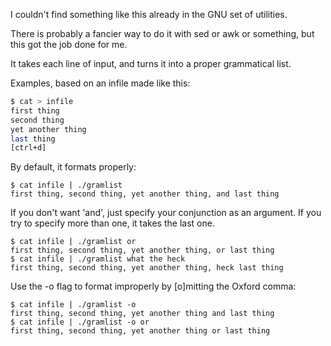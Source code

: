 I couldn't find something like this already in the GNU set of utilities.

There is probably a fancier way to do it with sed or awk or something, but
this got the job done for me.

It takes each line of input, and turns it into a proper grammatical list.

Examples, based on an infile made like this:

```bash
$ cat > infile
first thing
second thing
yet another thing
last thing
[ctrl+d]
```

By default, it formats properly:

```
$ cat infile | ./gramlist
first thing, second thing, yet another thing, and last thing
```

If you don't want 'and', just specify your conjunction as an argument.  If you
try to specify more than one, it takes the last one.

```
$ cat infile | ./gramlist or
first thing, second thing, yet another thing, or last thing
$ cat infile | ./gramlist what the heck
first thing, second thing, yet another thing, heck last thing
```

Use the -o flag to format improperly by [o]mitting the Oxford comma:

```
$ cat infile | ./gramlist -o
first thing, second thing, yet another thing and last thing
$ cat infile | ./gramlist -o or
first thing, second thing, yet another thing or last thing
```
